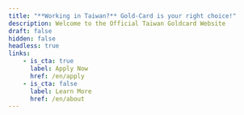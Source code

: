 ```yaml
---
title: "**Working in Taiwan?** Gold-Card is your right choice!"
description: Welcome to the Official Taiwan Goldcard Website
draft: false
hidden: false
headless: true
links:
    - is_cta: true
      label: Apply Now
      href: /en/apply
    - is_cta: false
      label: Learn More
      href: /en/about
---
```

